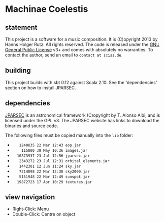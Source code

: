 # Machinae Coelestis

## statement

This project is a software for a music composition. It is (C)opyright 2013 by Hanns Holger Rutz. All rights reserved. The code is released under the [GNU General Public License](http://github.com/Sciss/VoiceTrap/blob/master/LICENSE) v3+ and comes with absolutely no warranties. To contact the author, send an email to `contact at sciss.de`.

## building

This project builds with sbt 0.12 against Scala 2.10. See the 'dependencies' section on how to install JPARSEC.

## dependencies

[JPARSEC](http://conga.oan.es/~alonso/jparsec/jparsec.html) is an astronomical framework (C)opyright by T. Alonso Albi, and is licensed under the GPL v3. The JPARSEC website has links to download the binaries and source code.

The following files must be copied manually into the `lib` folder:

- `   1240835 22 Mar 12:43 eop.jar`
- `    115800 30 May 10:36 images.jar`
- `  10873937 23 Jul 12:56 jparsec.jar`
- `   2343272 23 Jul 12:31 orbital_elements.jar`
- `   1442301 12 Jun 11:24 sky.jar`
- `   7214898 22 Mar 12:38 sky2000.jar`
- `   5151948 22 Mar 12:49 sunspot.jar`
- `  19872723 17 Apr 10:29 textures.jar`

## view navigation

- Right-Click: Menu
- Double-Click: Centre on object
